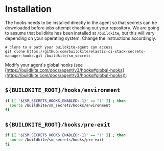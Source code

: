 # Installation

The hooks needs to be installed directly in the agent so that secrets can be downloaded before jobs attempt checking out your repository. We are going to assume that buildkite has been installed at `/buildkite`, but this will vary depending on your operating system. Change the instructions accordingly.

```
# clone to a path your buildkite-agent can access
git clone https://github.com/buildkite/elastic-ci-stack-secrets-manager-hooks.git /buildkite/sm_secrets
```

Modify your agent's global hooks (see [https://buildkite.com/docs/agent/v3/hooks#global-hooks](https://buildkite.com/docs/agent/v3/hooks#global-hooks)):

## `${BUILDKITE_ROOT}/hooks/environment`

```bash
if [[ "${SM_SECRETS_HOOKS_ENABLED:-1}" == "1" ]] ; then
  source /buildkite/sm_secrets/hooks/environment
fi
```

## `${BUILDKITE_ROOT}/hooks/pre-exit`

```bash
if [[ "${SM_SECRETS_HOOKS_ENABLED:-1}" == "1" ]] ; then
  source /buildkite/sm_secrets/hooks/pre-exit
fi
```

